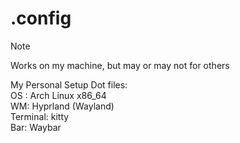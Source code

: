 # .config

> [!NOTE]
> Works on my machine, but may or may not for others

My Personal Setup Dot files: <br />
OS : Arch Linux x86_64 <br />
WM: Hyprland (Wayland) <br />
Terminal: kitty <br />
Bar: Waybar <br />

